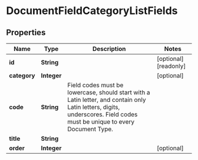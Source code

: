 

# DocumentFieldCategoryListFields

## Properties

Name | Type | Description | Notes
------------ | ------------- | ------------- | -------------
**id** | **String** |  |  [optional] [readonly]
**category** | **Integer** |  |  [optional]
**code** | **String** | Field codes must be lowercase, should start with  a Latin letter, and contain only Latin letters, digits, underscores. Field codes must be unique to every Document Type. | 
**title** | **String** |  | 
**order** | **Integer** |  |  [optional]




